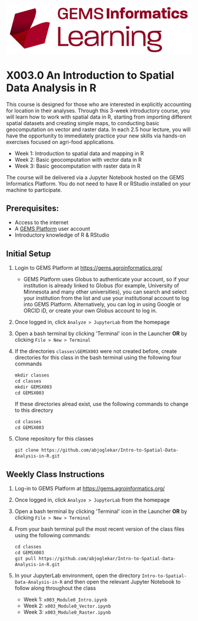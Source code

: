 <img src="images/GEMS Informatics Learning.png" width=600 alt="GEMS Learning Logo" title="GEMS Learning" />

# X003.0 An Introduction to Spatial Data Analysis in R

This course is designed for those who are interested in explicitly accounting for location in their analyses. Through this 3-week introductory course, you will learn how to work with spatial data in R, starting from importing different spatial datasets and creating simple maps, to conducting basic geocomputation on vector and raster data. In each 2.5 hour lecture, you will have the opportunity to immediately practice your new skills via hands-on exercises focused on agri-food applications. 

- Week 1: Introduction to spatial data and mapping in R
- Week 2: Basic geocomputation with vector data in R
- Week 3: Basic geocomputation with raster data in R 

The course will be delivered via a Jupyter Notebook hosted on the GEMS Informatics Platform. You do not need to have R or RStudio installed on your machine to participate.

## Prerequisites: 
- Access to the internet
- A [GEMS Platform](https://gems.agroinformatics.org/webui/#) user account
- Introductory knowledge of R & RStudio  

## Initial Setup
1. Login to GEMS Platform at https://gems.agroinformatics.org/
    - GEMS Platform uses Globus to authenticate your account, so if your institution is already linked to Globus (for example, University of Minnesota and many other universities), you can search and select your institution from the list and use your institutional account to log into GEMS Platform. Alternatively, you can log in using Google or ORCID iD, or create  your own Globus account to log in.   

2. Once logged in, click `Analyze > JupyterLab` from the homepage

3. Open a bash terminal by clicking 'Terminal' icon in the Launcher **OR** by clicking `File > New > Terminal`

4. If the directories `classes\GEMSX003` were not created before, create directories for this class in the bash terminal using the following four commands  
    ```shell
    mkdir classes  
    cd classes  
    mkdir GEMSX003  
    cd GEMSX003
    ```  
    If these directories alread exist, use the following commands to change to this directory
    ```shell
    cd classes
    cd GEMSX003
    ```
    
5. Clone repository for this classes  
    ```shell
    git clone https://github.com/abjoglekar/Intro-to-Spatial-Data-Analysis-in-R.git
    ```

## Weekly Class Instructions

1. Log-in to GEMS Platform at https://gems.agroinformatics.org/

3. Once logged in, click `Analyze > JupyterLab` from the homepage

5. Open a bash terminal by clicking 'Terminal' icon in the Launcher **OR** by clicking `File > New > Terminal`

7. From your bash terminal pull the most recent version of the class files using the following commands:
    ```shell
    cd classes
    cd GEMSX003
    git pull https://github.com/abjoglekar/Intro-to-Spatial-Data-Analysis-in-R.git
    ```

5. In your JupyterLab environment, open the directory `Intro-to-Spatial-Data-Analysis-in-R` and then open the relevant Jupyter Notebook to follow along throughout the class
    - Week 1: `x003_Module0_Intro.ipynb`
    - Week 2: `x003_Module0_Vector.ipynb`
    - Week 3: `x003_Module0_Raster.ipynb`  

